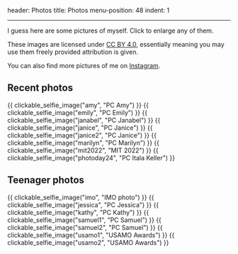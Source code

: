 header: Photos
title: Photos
menu-position: 48
indent: 1

---

I guess here are some pictures of myself.
Click to enlarge any of them.

These images are licensed under
[CC BY 4.0](https://creativecommons.org/licenses/by/4.0/),
essentially meaning you may use them freely provided attribution is given.

You can also find more pictures of me on
[Instagram](https://www.instagram.com/evanchen.cc/).

## Recent photos

<div class="photo-gallery">
{{ clickable_selfie_image("amy", "PC Amy") }}
{{ clickable_selfie_image("emily", "PC Emily") }}
{{ clickable_selfie_image("janabel", "PC Janabel") }}
{{ clickable_selfie_image("janice", "PC Janice") }}
{{ clickable_selfie_image("janice2", "PC Janice") }}
{{ clickable_selfie_image("marilyn", "PC Marilyn") }}
{{ clickable_selfie_image("mit2022", "MIT 2022") }}
{{ clickable_selfie_image("photoday24", "PC Itala Keller") }}
</div>

## Teenager photos

<div class="photo-gallery">
{{ clickable_selfie_image("imo", "IMO photo") }}
{{ clickable_selfie_image("jessica", "PC Jessica") }}
{{ clickable_selfie_image("kathy", "PC Kathy") }}
{{ clickable_selfie_image("samuel1", "PC Samuel") }}
{{ clickable_selfie_image("samuel2", "PC Samuel") }}
{{ clickable_selfie_image("usamo1", "USAMO Awards") }}
{{ clickable_selfie_image("usamo2", "USAMO Awards") }}
</div>
